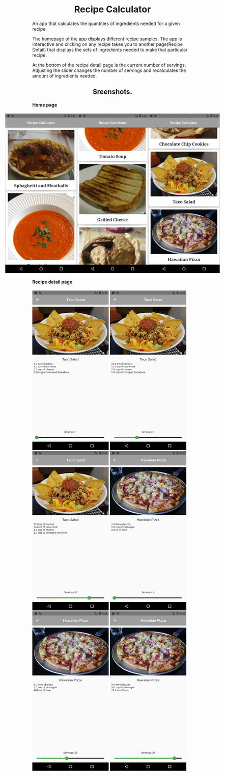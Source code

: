 <h1 align="center">Recipe Calculator</h1>
<p>An app that calculates the quantities of ingredients needed for a given recipe.</p>

<p>The homepage of the app displays different recipe samples. The app is interactive and clicking on any recipe takes you to another page(Recipe Detail) that displays the sets of ingredients needed to make that particular recipe.</p>

<p>At the bottom of the recipe detail page is the current number of servings. Adjusting the slider changes the number of servings and recalculates the amount of ingredients needed.</p>

<h2 align="center">Sreenshots.</h2>

<h4>Home page</h4>
<div style="display:flex; flex-direction: row; justify-content: center; align-items: center">
<img src="assets/screenshots/homepage1.png" width=240 height=500 />
<img src="assets/screenshots/homepage2.png" width=240 height=500 />
<img src="assets/screenshots/homepage3.png" width=240 height=500 />
</div>

<h4>Recipe detail page</h4>
<div>
<img src="assets/screenshots/recipedetail1.png" width=240 height=500 />
<img src="assets/screenshots/recipedetail2.png" width=240 height=500 />
<img src="assets/screenshots/recipedetail3.png" width=240 height=500 />
<img src="assets/screenshots/recipedetail4.png" width=240 height=500 />
<img src="assets/screenshots/recipedetail5.png" width=240 height=500 />
<img src="assets/screenshots/recipedetail6.png" width=240 height=500 />
</div>